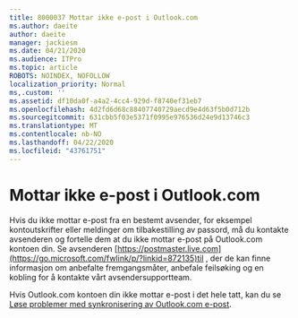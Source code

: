 ```yaml
---
title: 8000037 Mottar ikke e-post i Outlook.com
ms.author: daeite
author: daeite
manager: jackiesm
ms.date: 04/21/2020
ms.audience: ITPro
ms.topic: article
ROBOTS: NOINDEX, NOFOLLOW
localization_priority: Normal
ms,.custom: ''
ms.assetid: df10da0f-a4a2-4cc4-929d-f8740ef31eb7
ms.openlocfilehash: 4d2fd6d68c88407740729aecd9e4d63f5b0d712b
ms.sourcegitcommit: 631cbb5f03e5371f0995e976536d24e9d13746c3
ms.translationtype: MT
ms.contentlocale: nb-NO
ms.lasthandoff: 04/22/2020
ms.locfileid: "43761751"
---
```

# <a name="not-receiving-mail-in-outlookcom"></a>Mottar ikke e-post i Outlook.com

Hvis du ikke mottar e-post fra en bestemt avsender, for eksempel kontoutskrifter eller meldinger om tilbakestilling av passord, må du kontakte avsenderen og fortelle dem at du ikke mottar e-post på Outlook.com kontoen din. Se avsenderen [https://postmaster.live.com](https://go.microsoft.com/fwlink/p/?linkid=872135)til , der de kan finne informasjon om anbefalte fremgangsmåter, anbefale feilsøking og en kobling for å kontakte vårt avsendersupportteam.
  
Hvis Outlook.com kontoen din ikke mottar e-post i det hele tatt, kan du se [Løse problemer med synkronisering av Outlook.com e-post](https://go.microsoft.com/fwlink/p/?linkid=874363).
  

